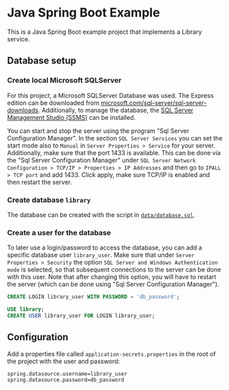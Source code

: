 # Java Spring Boot Example

This is a Java Spring Boot example project that implements a Library service.

## Database setup

### Create local Microsoft SQLServer

For this project, a Microsoft SQLServer Database was used. The Express edition can be downloaded from [microsoft.com/sql-server/sql-server-downloads](https://www.microsoft.com/en-us/sql-server/sql-server-downloads). Additionally, to manage the database, the [SQL Server Management Studio (SSMS)](https://learn.microsoft.com/en-us/sql/ssms/download-sql-server-management-studio-ssms?view=sql-server-ver16&redirectedfrom=MSDN#download-ssms) can be installed.

You can start and stop the server using the program "Sql Server Configuration Manager". In the section `SQL Server Services` you can set the start mode also to `Manual` in `Server Properties > Service` for your server. Additionally, make sure that the port 1433 is available. This can be done via the "Sql Server Configuration Manager" under `SQL Server Network Configuration > TCP/IP > Properties > IP Addresses` and then go to `IPALL > TCP port` and add 1433. Click apply, make sure TCP/IP is enabled and then restart the server.


### Create database `library`

The database can be created with the script in [`data/database.sql`](data/database.sql).

### Create a user for the database

To later use a login/password to access the database, you can add a specific database user `library_user`. Make sure that under `Server Properties > Security` the option `SQL Server and Windows Authentication mode` is selected, so that subsequent connections to the server can be done with this user. Note that after changing this option, you will have to restart the server (which can be done using "Sql Server Configuration Manager").


```sql
CREATE LOGIN library_user WITH PASSWORD = 'db_password';

USE library;
CREATE USER library_user FOR LOGIN library_user;
```



## Configuration

Add a properties file called `application-secrets.properties` in the root of the project with the user and password:

```
spring.datasource.username=library_user
spring.datasource.password=db_password
```


